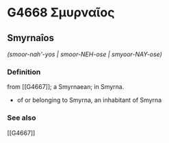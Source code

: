 # G4668 Σμυρναῖος

## Smyrnaîos

_(smoor-nah'-yos | smoor-NEH-ose | smyoor-NAY-ose)_

### Definition

from [[G4667]]; a Smyrnaean; in Smyrna.

- of or belonging to Smyrna, an inhabitant of Smyrna

### See also

[[G4667]]

